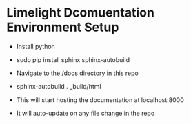 # Limelight Dcomuentation Environment Setup

* Install python
* sudo pip install sphinx sphinx-autobuild
* Navigate to the /docs directory in this repo
* sphinx-autobuild . _build/html

* This will start hosting the documentation at localhost:8000
* It will auto-update on any file change in the repo
